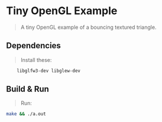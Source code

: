 # Tiny OpenGL Example
> A tiny OpenGL example of a bouncing textured triangle.


## Dependencies
> Install these:
```bash
    libglfw3-dev libglew-dev
```

## Build & Run
> Run:
```bash
make && ./a.out
```
